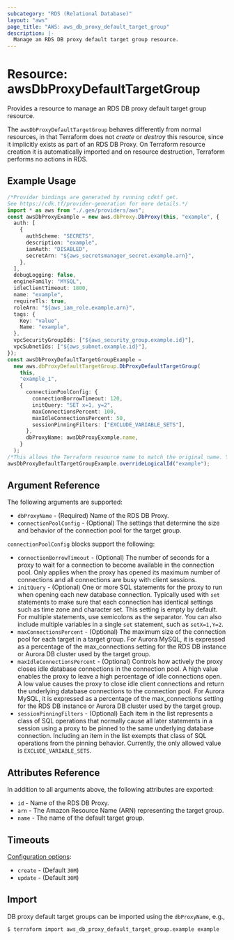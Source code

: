 ```yaml
---
subcategory: "RDS (Relational Database)"
layout: "aws"
page_title: "AWS: aws_db_proxy_default_target_group"
description: |-
  Manage an RDS DB proxy default target group resource.
---
```


# Resource: awsDbProxyDefaultTargetGroup

Provides a resource to manage an RDS DB proxy default target group resource.

The `awsDbProxyDefaultTargetGroup` behaves differently from normal resources, in that Terraform does not *create* or *destroy* this resource, since it implicitly exists as part of an RDS DB Proxy. On Terraform resource creation it is automatically imported and on resource destruction, Terraform performs no actions in RDS.

## Example Usage

```typescript
/*Provider bindings are generated by running cdktf get.
See https://cdk.tf/provider-generation for more details.*/
import * as aws from "./.gen/providers/aws";
const awsDbProxyExample = new aws.dbProxy.DbProxy(this, "example", {
  auth: [
    {
      authScheme: "SECRETS",
      description: "example",
      iamAuth: "DISABLED",
      secretArn: "${aws_secretsmanager_secret.example.arn}",
    },
  ],
  debugLogging: false,
  engineFamily: "MYSQL",
  idleClientTimeout: 1800,
  name: "example",
  requireTls: true,
  roleArn: "${aws_iam_role.example.arn}",
  tags: {
    Key: "value",
    Name: "example",
  },
  vpcSecurityGroupIds: ["${aws_security_group.example.id}"],
  vpcSubnetIds: ["${aws_subnet.example.id}"],
});
const awsDbProxyDefaultTargetGroupExample =
  new aws.dbProxyDefaultTargetGroup.DbProxyDefaultTargetGroup(
    this,
    "example_1",
    {
      connectionPoolConfig: {
        connectionBorrowTimeout: 120,
        initQuery: "SET x=1, y=2",
        maxConnectionsPercent: 100,
        maxIdleConnectionsPercent: 50,
        sessionPinningFilters: ["EXCLUDE_VARIABLE_SETS"],
      },
      dbProxyName: awsDbProxyExample.name,
    }
  );
/*This allows the Terraform resource name to match the original name. You can remove the call if you don't need them to match.*/
awsDbProxyDefaultTargetGroupExample.overrideLogicalId("example");

```

## Argument Reference

The following arguments are supported:

* `dbProxyName` - (Required) Name of the RDS DB Proxy.
* `connectionPoolConfig` - (Optional) The settings that determine the size and behavior of the connection pool for the target group.

`connectionPoolConfig` blocks support the following:

* `connectionBorrowTimeout` - (Optional) The number of seconds for a proxy to wait for a connection to become available in the connection pool. Only applies when the proxy has opened its maximum number of connections and all connections are busy with client sessions.
* `initQuery` - (Optional) One or more SQL statements for the proxy to run when opening each new database connection. Typically used with `set` statements to make sure that each connection has identical settings such as time zone and character set. This setting is empty by default. For multiple statements, use semicolons as the separator. You can also include multiple variables in a single `set` statement, such as `setX=1,Y=2`.
* `maxConnectionsPercent` - (Optional) The maximum size of the connection pool for each target in a target group. For Aurora MySQL, it is expressed as a percentage of the max\_connections setting for the RDS DB instance or Aurora DB cluster used by the target group.
* `maxIdleConnectionsPercent` - (Optional) Controls how actively the proxy closes idle database connections in the connection pool. A high value enables the proxy to leave a high percentage of idle connections open. A low value causes the proxy to close idle client connections and return the underlying database connections to the connection pool. For Aurora MySQL, it is expressed as a percentage of the max\_connections setting for the RDS DB instance or Aurora DB cluster used by the target group.
* `sessionPinningFilters` - (Optional) Each item in the list represents a class of SQL operations that normally cause all later statements in a session using a proxy to be pinned to the same underlying database connection. Including an item in the list exempts that class of SQL operations from the pinning behavior. Currently, the only allowed value is `EXCLUDE_VARIABLE_SETS`.

## Attributes Reference

In addition to all arguments above, the following attributes are exported:

* `id` - Name of the RDS DB Proxy.
* `arn` - The Amazon Resource Name (ARN) representing the target group.
* `name` - The name of the default target group.

## Timeouts

[Configuration options](https://developer.hashicorp.com/terraform/language/resources/syntax#operation-timeouts):

* `create` - (Default `30M`)
* `update` - (Default `30M`)

## Import

DB proxy default target groups can be imported using the `dbProxyName`, e.g.,

```console
$ terraform import aws_db_proxy_default_target_group.example example
```
